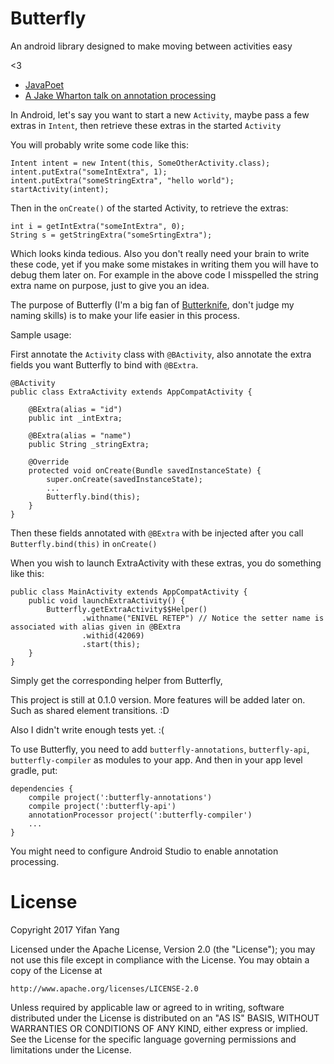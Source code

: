 # Butterfly
An android library designed to make moving between activities easy

<3

- [JavaPoet](https://github.com/square/javapoet)
- [A Jake Wharton talk on annotation processing](https://www.youtube.com/watch?v=dOcs-NKK-RA&t=2167s)


In Android, let's say you want to start a new `Activity`, maybe pass a few extras in `Intent`, then retrieve these extras in the started `Activity`

You will probably write some code like this:

```
Intent intent = new Intent(this, SomeOtherActivity.class);
intent.putExtra("someIntExtra", 1);
intent.putExtra("someStringExtra", "hello world");
startActivity(intent);
```

Then in the `onCreate()` of the started Activity, to retrieve the extras:

```
int i = getIntExtra("someIntExtra", 0);
String s = getStringExtra("someSrtingExtra");
```

Which looks kinda tedious. Also you don't really need your brain to write these code, yet if you make some mistakes in writing them you will have to debug them later on. For example in the above code I misspelled the string extra name on purpose, just to give you an idea.

The purpose of Butterfly (I'm a big fan of [Butterknife](https://github.com/JakeWharton/butterknife), don't judge my naming skills) is to make your life easier in this process.

Sample usage:

First annotate the `Activity` class with `@BActivity`, also annotate the 
extra fields you want Butterfly to bind with `@BExtra`. 

```
@BActivity
public class ExtraActivity extends AppCompatActivity {

	@BExtra(alias = "id")
    public int _intExtra;
    
	@BExtra(alias = "name")
    public String _stringExtra;

    @Override
    protected void onCreate(Bundle savedInstanceState) {
        super.onCreate(savedInstanceState);
		...
        Butterfly.bind(this);
    }
}
```

Then these fields annotated with `@BExtra` with be injected after you call `Butterfly.bind(this)` in `onCreate()`

When you wish to launch ExtraActivity with these extras, you do something like this:

```
public class MainActivity extends AppCompatActivity {
    public void launchExtraActivity() {
        Butterfly.getExtraActivity$$Helper()
                .withname("ENIVEL RETEP") // Notice the setter name is associated with alias given in @BExtra
                .withid(42069)
                .start(this);
    }
}
```

Simply get the corresponding helper from Butterfly, 

This project is still at 0.1.0 version. More features will be added later on. Such as shared element transitions. :D

Also I didn't write enough tests yet. :(

To use Butterfly, you need to add
`butterfly-annotations`, `butterfly-api`, `butterfly-compiler` as modules to your app. And then in your app level gradle, put:

```
dependencies {
	compile project(':butterfly-annotations')
	compile project(':butterfly-api')
	annotationProcessor project(':butterfly-compiler')
	...
}
```

You might need to configure Android Studio to enable annotation processing.

# License 

Copyright 2017 Yifan Yang

Licensed under the Apache License, Version 2.0 (the "License");
you may not use this file except in compliance with the License.
You may obtain a copy of the License at

    http://www.apache.org/licenses/LICENSE-2.0

Unless required by applicable law or agreed to in writing, software
distributed under the License is distributed on an "AS IS" BASIS,
WITHOUT WARRANTIES OR CONDITIONS OF ANY KIND, either express or implied.
See the License for the specific language governing permissions and
limitations under the License.


